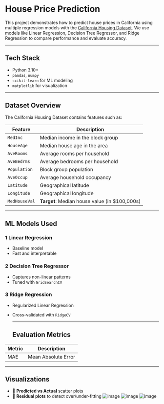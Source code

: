 #  House Price Prediction

This project demonstrates how to predict house prices in California using multiple regression models with the [California Housing Dataset](https://scikit-learn.org/stable/modules/generated/sklearn.datasets.fetch_california_housing.html). We use models like Linear Regression, Decision Tree Regressor, and Ridge Regression to compare performance and evaluate accuracy.

---
##  Tech Stack

- Python 3.10+
- `pandas`, `numpy`
- `scikit-learn` for ML modeling
- `matplotlib` for visualization

---
## Dataset Overview

The California Housing Dataset contains features such as:

| Feature       | Description                                       |
|---------------|---------------------------------------------------|
| `MedInc`      | Median income in the block group                  |
| `HouseAge`    | Median house age in the area                      |
| `AveRooms`    | Average rooms per household                       |
| `AveBedrms`   | Average bedrooms per household                    |
| `Population`  | Block group population                            |
| `AveOccup`    | Average household occupancy                       |
| `Latitude`    | Geographical latitude                             |
| `Longitude`   | Geographical longitude                            |
| `MedHouseVal` | **Target**: Median house value (in $100,000s)     |

---
## ML Models Used

### 1️ Linear Regression
- Baseline model
- Fast and interpretable

### 2️ Decision Tree Regressor
- Captures non-linear patterns
- Tuned with `GridSearchCV`

### 3️ Ridge Regression
- Regularized Linear Regression
- Cross-validated with `RidgeCV`

  ---
  ## Evaluation Metrics

| Metric | Description |
|--------|-------------|
| MAE    | Mean Absolute Error |

---
## Visualizations

- 🔹 **Predicted vs Actual** scatter plots
- 🔹 **Residual plots** to detect over/under-fitting
  ![image](https://github.com/user-attachments/assets/8939367f-5afb-4acd-836e-b72f24f5ecb2)
  ![image](https://github.com/user-attachments/assets/dcc9e5b6-abb2-4ca9-b1bf-fe7d04ff5818)
  ![image](https://github.com/user-attachments/assets/bd72f510-76a6-466d-81b6-c37c916b3c50)
